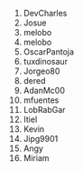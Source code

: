 
1. DevCharles
2. Josue
3. melobo
3. melobo
4. OscarPantoja
5. tuxdinosaur
6. Jorgeo80
7. dered
8. AdanMc00
9. mfuentes
10. LobRabGar
11. Itiel
12. Kevin
13. Jipg9901
14. Angy
15. Miriam
